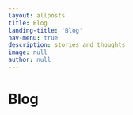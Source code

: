 ```yaml
---
layout: allposts
title: Blog
landing-title: 'Blog'
nav-menu: true
description: stories and thoughts
image: null
author: null
---
```


<h1>Blog</h1>
